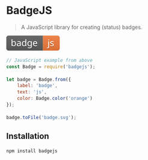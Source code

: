 # BadgeJS
> A JavaScript library for creating (status) badges.

[![BadgeJS](_readme/badge.svg)](https://badgejs.herokuapp.com)

```js
// JavaScript example from above
const Badge = require('badgejs');

let badge = Badge.from({
    label: 'badge',
    text: 'js',
    color: Badge.color('orange')
});

badge.toFile('badge.svg');
```

## Installation

```bash
npm install badgejs
```

